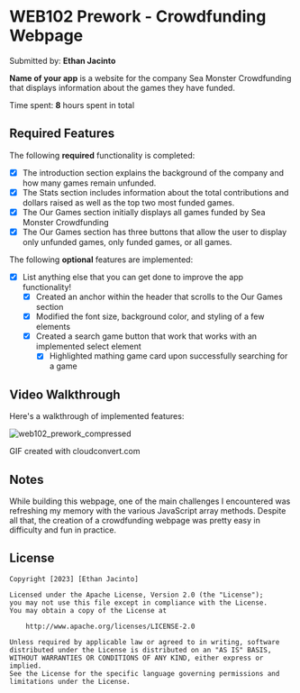 # WEB102 Prework - Crowdfunding Webpage

Submitted by: **Ethan Jacinto**

**Name of your app** is a website for the company Sea Monster Crowdfunding that displays information about the games they have funded.

Time spent: **8** hours spent in total

## Required Features

The following **required** functionality is completed:

- [x] The introduction section explains the background of the company and how many games remain unfunded.
- [x] The Stats section includes information about the total contributions and dollars raised as well as the top two most funded games.
- [x] The Our Games section initially displays all games funded by Sea Monster Crowdfunding
- [x] The Our Games section has three buttons that allow the user to display only unfunded games, only funded games, or all games.

The following **optional** features are implemented:

- [x] List anything else that you can get done to improve the app functionality!
  - [x] Created an anchor within the header that scrolls to the Our Games section
  - [x] Modified the font size, background color, and styling of a few elements
  - [x] Created a search game button that work that works with an implemented select element
    - [x] Highlighted mathing game card upon successfully searching for a game

## Video Walkthrough

Here's a walkthrough of implemented features:

![web102_prework_compressed](https://github.com/ekjacinto/web102_prework/assets/109046831/fd03072b-08fc-4636-b708-6076fafbbd78)

<!-- Replace this with whatever GIF tool you used! -->

GIF created with cloudconvert.com

<!-- Recommended tools:
[Kap](https://getkap.co/) for macOS
[ScreenToGif](https://www.screentogif.com/) for Windows
[peek](https://github.com/phw/peek) for Linux. -->

## Notes

While building this webpage, one of the main challenges I encountered was refreshing my memory with the various JavaScript array methods. Despite all that, the creation of a crowdfunding webpage was pretty easy in difficulty and fun in practice.

## License

    Copyright [2023] [Ethan Jacinto]

    Licensed under the Apache License, Version 2.0 (the "License");
    you may not use this file except in compliance with the License.
    You may obtain a copy of the License at

        http://www.apache.org/licenses/LICENSE-2.0

    Unless required by applicable law or agreed to in writing, software
    distributed under the License is distributed on an "AS IS" BASIS,
    WITHOUT WARRANTIES OR CONDITIONS OF ANY KIND, either express or implied.
    See the License for the specific language governing permissions and
    limitations under the License.
